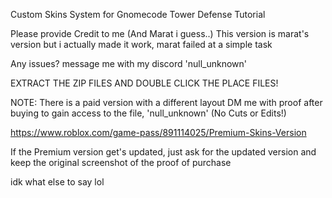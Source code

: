 Custom Skins System for Gnomecode Tower Defense Tutorial

Please provide Credit to me (And Marat i guess..)
This version is marat's version but i actually made it work, marat failed at a simple task

Any issues? message me with my discord 'null_unknown'

EXTRACT THE ZIP FILES AND DOUBLE CLICK THE PLACE FILES!

NOTE: There is a paid version with a different layout
DM me with proof after buying to gain access to the file, 'null_unknown' (No Cuts or Edits!)

https://www.roblox.com/game-pass/891114025/Premium-Skins-Version

If the Premium version get's updated, just ask for the updated version and keep the original screenshot of the proof of purchase

idk what else to say lol
